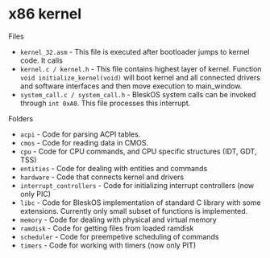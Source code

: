 # x86 kernel

Files

* `kernel_32.asm` - This file is executed after bootloader jumps to kernel code. It calls 
* `kernel.c / kernel.h` - This file contains highest layer of kernel. Function `void initialize_kernel(void)` will boot kernel and all connected drivers and software interfaces and then move execution to main_window.
* `system_call.c / system_call.h` - BleskOS system calls can be invoked through `int 0xA0`. This file processes this interrupt.

Folders

* `acpi` - Code for parsing ACPI tables.
* `cmos` - Code for reading data in CMOS.
* `cpu` - Code for CPU commands, and CPU specific structures (IDT, GDT, TSS)
* `entities` - Code for dealing with entities and commands
* `hardware` - Code that connects kernel and drivers
* `interrupt_controllers` - Code for initializing interrupt controllers (now only PIC)
* `libc` - Code for BleskOS implementation of standard C library with some extensions. Currently only small subset of functions is implemented.
* `memory` - Code for dealing with physical and virtual memory
* `ramdisk` - Code for getting files from loaded ramdisk
* `scheduler` - Code for preempetive scheduling of commands
* `timers` - Code for working with timers (now only PIT)